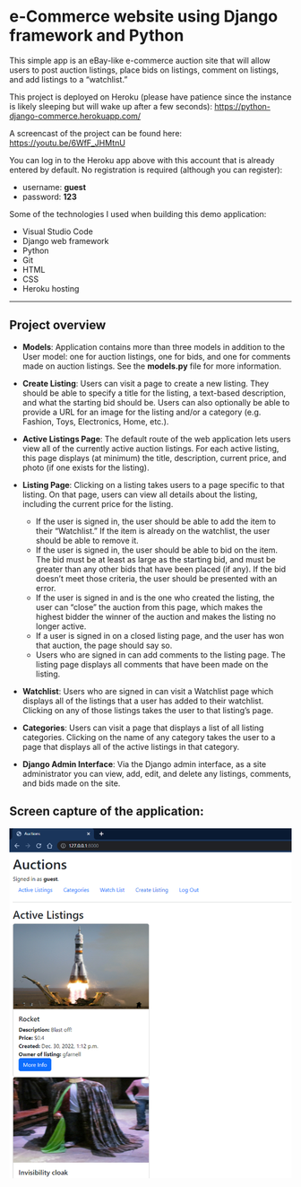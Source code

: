 # e-Commerce website using Django framework and Python

This simple app is an eBay-like e-commerce auction site that will allow users to post auction listings, place bids on listings, comment on listings, and add listings to a “watchlist.”

This project is deployed on Heroku (please have patience since the instance is likely sleeping but will wake up after a few seconds): <a href="https://python-django-commerce.herokuapp.com/">https://python-django-commerce.herokuapp.com/</a>

A screencast of the project can be found here: <a href="https://youtu.be/6WfF_JHMtnU">https://youtu.be/6WfF_JHMtnU</a>

You can log in to the Heroku app above with this account that is already entered by default. No registration is required (although you can register):

* username: **guest**
* password: **123**

Some of the technologies I used when building this demo application:

* Visual Studio Code
* Django web framework
* Python
* Git
* HTML
* CSS
* Heroku hosting

-----------
## Project overview

* **Models**: Application contains more than three models in addition to the User model: one for auction listings, one for bids, and one for comments made on auction listings.  See the **models.py** file for more information.

* **Create Listing**: Users can visit a page to create a new listing. They should be able to specify a title for the listing, a text-based description, and what the starting bid should be. Users can also optionally be able to provide a URL for an image for the listing and/or a category (e.g. Fashion, Toys, Electronics, Home, etc.).

* **Active Listings Page**: The default route of the web application lets users view all of the currently active auction listings. For each active listing, this page displays (at minimum) the title, description, current price, and photo (if one exists for the listing).

* **Listing Page**: Clicking on a listing takes users to a page specific to that listing. On that page, users can view all details about the listing, including the current price for the listing.
    * If the user is signed in, the user should be able to add the item to their “Watchlist.” If the item is already on the watchlist, the user should be able to remove it.
    * If the user is signed in, the user should be able to bid on the item. The bid must be at least as large as the starting bid, and must be greater than any other bids that have been placed (if any). If the bid doesn’t meet those criteria, the user should be presented with an error.
    * If the user is signed in and is the one who created the listing, the user can “close” the auction from this page, which makes the highest bidder the winner of the auction and makes the listing no longer active.
    * If a user is signed in on a closed listing page, and the user has won that auction, the page should say so.
    * Users who are signed in can add comments to the listing page. The listing page displays all comments that have been made on the listing.
* **Watchlist**: Users who are signed in can visit a Watchlist page which displays all of the listings that a user has added to their watchlist. Clicking on any of those listings takes the user to that listing’s page.
* **Categories**: Users can visit a page that displays a list of all listing categories. Clicking on the name of any category takes the user to a page that displays all of the active listings in that category.
* **Django Admin Interface**: Via the Django admin interface, as a site administrator you can view, add, edit, and delete any listings, comments, and bids made on the site.

## Screen capture of the application:
![Auction site](Auction_site.png)